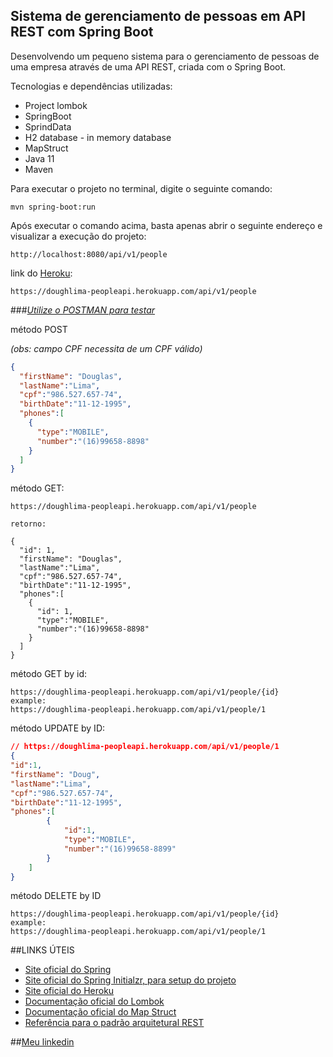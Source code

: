 <h2>Sistema de gerenciamento de pessoas em API REST com Spring Boot</h2>

Desenvolvendo um pequeno sistema para o gerenciamento de pessoas de uma empresa através de uma API REST, criada com o Spring Boot.

Tecnologias e dependências utilizadas:

* Project lombok
* SpringBoot
* SprindData
* H2 database - in memory database
* MapStruct
* Java 11
* Maven

Para executar o projeto no terminal, digite o seguinte comando:

```shell script
mvn spring-boot:run 
```

Após executar o comando acima, basta apenas abrir o seguinte endereço e visualizar a execução do projeto:

```
http://localhost:8080/api/v1/people
```

link do [Heroku](https://doughlima-peopleapi.herokuapp.com/api/v1/people):
```
https://doughlima-peopleapi.herokuapp.com/api/v1/people
```

###[*Utilize o POSTMAN para testar*](https://www.postman.com/)

método POST 

*(obs: campo CPF necessita de um CPF válido)*

```json lines
{
  "firstName": "Douglas",
  "lastName":"Lima",
  "cpf":"986.527.657-74",
  "birthDate":"11-12-1995",
  "phones":[
    {
      "type":"MOBILE",
      "number":"(16)99658-8898"
    }
  ]
}
```
método GET:
```
https://doughlima-peopleapi.herokuapp.com/api/v1/people

retorno:

{
  "id": 1,
  "firstName": "Douglas",
  "lastName":"Lima",
  "cpf":"986.527.657-74",
  "birthDate":"11-12-1995",
  "phones":[
    {
      "id": 1,
      "type":"MOBILE",
      "number":"(16)99658-8898"
    }
  ]
}
```
método GET by id:
```
https://doughlima-peopleapi.herokuapp.com/api/v1/people/{id}
example:
https://doughlima-peopleapi.herokuapp.com/api/v1/people/1
```

método UPDATE by ID:

```json lines
// https://doughlima-peopleapi.herokuapp.com/api/v1/people/1
{
"id":1,
"firstName": "Doug",
"lastName":"Lima",
"cpf":"986.527.657-74",
"birthDate":"11-12-1995",
"phones":[
        {
            "id":1,
            "type":"MOBILE",
            "number":"(16)99658-8899"
        }
    ]
}
```

método DELETE by ID
```
https://doughlima-peopleapi.herokuapp.com/api/v1/people/{id}
example:
https://doughlima-peopleapi.herokuapp.com/api/v1/people/1
```


##LINKS ÚTEIS
* [Site oficial do Spring](https://spring.io/)
* [Site oficial do Spring Initialzr, para setup do projeto](https://start.spring.io/)
* [Site oficial do Heroku](https://www.heroku.com/)
* [Documentação oficial do Lombok](https://projectlombok.org/)
* [Documentação oficial do Map Struct](https://mapstruct.org/)
* [Referência para o padrão arquitetural REST](https://restfulapi.net/)

##[Meu linkedin](https://www.linkedin.com/in/douglas-lima-b980441a8/)



